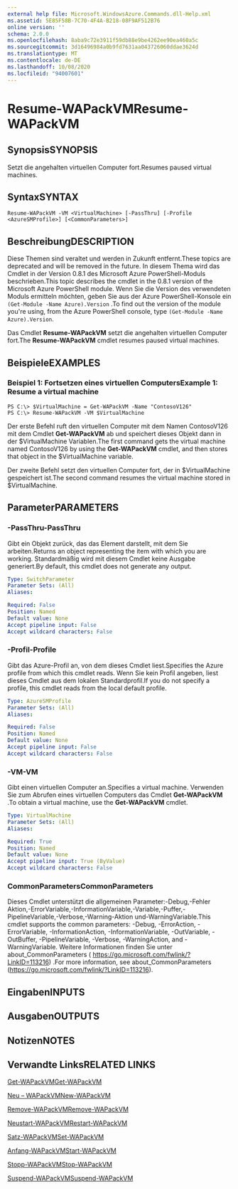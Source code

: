 ```yaml
---
external help file: Microsoft.WindowsAzure.Commands.dll-Help.xml
ms.assetid: 5E85F58B-7C70-4F4A-B218-08F9AF512B76
online version: ''
schema: 2.0.0
ms.openlocfilehash: 8aba9c72e3911f59db88e9be4262ee90ea460a5c
ms.sourcegitcommit: 3d16496984a0b9fd7631aa043726060ddae3624d
ms.translationtype: MT
ms.contentlocale: de-DE
ms.lasthandoff: 10/08/2020
ms.locfileid: "94007601"
---
```

# <span data-ttu-id="85ae6-101">Resume-WAPackVM</span><span class="sxs-lookup"><span data-stu-id="85ae6-101">Resume-WAPackVM</span></span>

## <span data-ttu-id="85ae6-102">Synopsis</span><span class="sxs-lookup"><span data-stu-id="85ae6-102">SYNOPSIS</span></span>
<span data-ttu-id="85ae6-103">Setzt die angehalten virtuellen Computer fort.</span><span class="sxs-lookup"><span data-stu-id="85ae6-103">Resumes paused virtual machines.</span></span>

## <span data-ttu-id="85ae6-104">Syntax</span><span class="sxs-lookup"><span data-stu-id="85ae6-104">SYNTAX</span></span>

```
Resume-WAPackVM -VM <VirtualMachine> [-PassThru] [-Profile <AzureSMProfile>] [<CommonParameters>]
```

## <span data-ttu-id="85ae6-105">Beschreibung</span><span class="sxs-lookup"><span data-stu-id="85ae6-105">DESCRIPTION</span></span>
<span data-ttu-id="85ae6-106">Diese Themen sind veraltet und werden in Zukunft entfernt.</span><span class="sxs-lookup"><span data-stu-id="85ae6-106">These topics are deprecated and will be removed in the future.</span></span>
<span data-ttu-id="85ae6-107">In diesem Thema wird das Cmdlet in der Version 0.8.1 des Microsoft Azure PowerShell-Moduls beschrieben.</span><span class="sxs-lookup"><span data-stu-id="85ae6-107">This topic describes the cmdlet in the 0.8.1 version of the Microsoft Azure PowerShell module.</span></span>
<span data-ttu-id="85ae6-108">Wenn Sie die Version des verwendeten Moduls ermitteln möchten, geben Sie aus der Azure PowerShell-Konsole ein `(Get-Module -Name Azure).Version` .</span><span class="sxs-lookup"><span data-stu-id="85ae6-108">To find out the version of the module you're using, from the Azure PowerShell console, type `(Get-Module -Name Azure).Version`.</span></span>

<span data-ttu-id="85ae6-109">Das Cmdlet **Resume-WAPackVM** setzt die angehalten virtuellen Computer fort.</span><span class="sxs-lookup"><span data-stu-id="85ae6-109">The **Resume-WAPackVM** cmdlet resumes paused virtual machines.</span></span>

## <span data-ttu-id="85ae6-110">Beispiele</span><span class="sxs-lookup"><span data-stu-id="85ae6-110">EXAMPLES</span></span>

### <span data-ttu-id="85ae6-111">Beispiel 1: Fortsetzen eines virtuellen Computers</span><span class="sxs-lookup"><span data-stu-id="85ae6-111">Example 1: Resume a virtual machine</span></span>
```
PS C:\> $VirtualMachine = Get-WAPackVM -Name "ContosoV126"
PS C:\> Resume-WAPackVM -VM $VirtualMachine
```

<span data-ttu-id="85ae6-112">Der erste Befehl ruft den virtuellen Computer mit dem Namen ContosoV126 mit dem Cmdlet **Get-WAPackVM** ab und speichert dieses Objekt dann in der $VirtualMachine Variablen.</span><span class="sxs-lookup"><span data-stu-id="85ae6-112">The first command gets the virtual machine named ContosoV126 by using the **Get-WAPackVM** cmdlet, and then stores that object in the $VirtualMachine variable.</span></span>

<span data-ttu-id="85ae6-113">Der zweite Befehl setzt den virtuellen Computer fort, der in $VirtualMachine gespeichert ist.</span><span class="sxs-lookup"><span data-stu-id="85ae6-113">The second command resumes the virtual machine stored in $VirtualMachine.</span></span>

## <span data-ttu-id="85ae6-114">Parameter</span><span class="sxs-lookup"><span data-stu-id="85ae6-114">PARAMETERS</span></span>

### <span data-ttu-id="85ae6-115">-PassThru</span><span class="sxs-lookup"><span data-stu-id="85ae6-115">-PassThru</span></span>
<span data-ttu-id="85ae6-116">Gibt ein Objekt zurück, das das Element darstellt, mit dem Sie arbeiten.</span><span class="sxs-lookup"><span data-stu-id="85ae6-116">Returns an object representing the item with which you are working.</span></span>
<span data-ttu-id="85ae6-117">Standardmäßig wird mit diesem Cmdlet keine Ausgabe generiert.</span><span class="sxs-lookup"><span data-stu-id="85ae6-117">By default, this cmdlet does not generate any output.</span></span>

```yaml
Type: SwitchParameter
Parameter Sets: (All)
Aliases:

Required: False
Position: Named
Default value: None
Accept pipeline input: False
Accept wildcard characters: False
```

### <span data-ttu-id="85ae6-118">-Profil</span><span class="sxs-lookup"><span data-stu-id="85ae6-118">-Profile</span></span>
<span data-ttu-id="85ae6-119">Gibt das Azure-Profil an, von dem dieses Cmdlet liest.</span><span class="sxs-lookup"><span data-stu-id="85ae6-119">Specifies the Azure profile from which this cmdlet reads.</span></span>
<span data-ttu-id="85ae6-120">Wenn Sie kein Profil angeben, liest dieses Cmdlet aus dem lokalen Standardprofil.</span><span class="sxs-lookup"><span data-stu-id="85ae6-120">If you do not specify a profile, this cmdlet reads from the local default profile.</span></span>

```yaml
Type: AzureSMProfile
Parameter Sets: (All)
Aliases:

Required: False
Position: Named
Default value: None
Accept pipeline input: False
Accept wildcard characters: False
```

### <span data-ttu-id="85ae6-121">-VM</span><span class="sxs-lookup"><span data-stu-id="85ae6-121">-VM</span></span>
<span data-ttu-id="85ae6-122">Gibt einen virtuellen Computer an.</span><span class="sxs-lookup"><span data-stu-id="85ae6-122">Specifies a virtual machine.</span></span>
<span data-ttu-id="85ae6-123">Verwenden Sie zum Abrufen eines virtuellen Computers das Cmdlet **Get-WAPackVM** .</span><span class="sxs-lookup"><span data-stu-id="85ae6-123">To obtain a virtual machine, use the **Get-WAPackVM** cmdlet.</span></span>

```yaml
Type: VirtualMachine
Parameter Sets: (All)
Aliases:

Required: True
Position: Named
Default value: None
Accept pipeline input: True (ByValue)
Accept wildcard characters: False
```

### <span data-ttu-id="85ae6-124">CommonParameters</span><span class="sxs-lookup"><span data-stu-id="85ae6-124">CommonParameters</span></span>
<span data-ttu-id="85ae6-125">Dieses Cmdlet unterstützt die allgemeinen Parameter:-Debug,-Fehler Aktion,-ErrorVariable,-InformationVariable,-Variable,-Puffer,-PipelineVariable,-Verbose,-Warning-Aktion und-WarningVariable.</span><span class="sxs-lookup"><span data-stu-id="85ae6-125">This cmdlet supports the common parameters: -Debug, -ErrorAction, -ErrorVariable, -InformationAction, -InformationVariable, -OutVariable, -OutBuffer, -PipelineVariable, -Verbose, -WarningAction, and -WarningVariable.</span></span> <span data-ttu-id="85ae6-126">Weitere Informationen finden Sie unter about_CommonParameters ( https://go.microsoft.com/fwlink/?LinkID=113216) .</span><span class="sxs-lookup"><span data-stu-id="85ae6-126">For more information, see about_CommonParameters (https://go.microsoft.com/fwlink/?LinkID=113216).</span></span>

## <span data-ttu-id="85ae6-127">Eingaben</span><span class="sxs-lookup"><span data-stu-id="85ae6-127">INPUTS</span></span>

## <span data-ttu-id="85ae6-128">Ausgaben</span><span class="sxs-lookup"><span data-stu-id="85ae6-128">OUTPUTS</span></span>

## <span data-ttu-id="85ae6-129">Notizen</span><span class="sxs-lookup"><span data-stu-id="85ae6-129">NOTES</span></span>

## <span data-ttu-id="85ae6-130">Verwandte Links</span><span class="sxs-lookup"><span data-stu-id="85ae6-130">RELATED LINKS</span></span>

[<span data-ttu-id="85ae6-131">Get-WAPackVM</span><span class="sxs-lookup"><span data-stu-id="85ae6-131">Get-WAPackVM</span></span>](./Get-WAPackVM.md)

[<span data-ttu-id="85ae6-132">Neu – WAPackVM</span><span class="sxs-lookup"><span data-stu-id="85ae6-132">New-WAPackVM</span></span>](./New-WAPackVM.md)

[<span data-ttu-id="85ae6-133">Remove-WAPackVM</span><span class="sxs-lookup"><span data-stu-id="85ae6-133">Remove-WAPackVM</span></span>](./Remove-WAPackVM.md)

[<span data-ttu-id="85ae6-134">Neustart-WAPackVM</span><span class="sxs-lookup"><span data-stu-id="85ae6-134">Restart-WAPackVM</span></span>](./Restart-WAPackVM.md)

[<span data-ttu-id="85ae6-135">Satz-WAPackVM</span><span class="sxs-lookup"><span data-stu-id="85ae6-135">Set-WAPackVM</span></span>](./Set-WAPackVM.md)

[<span data-ttu-id="85ae6-136">Anfang-WAPackVM</span><span class="sxs-lookup"><span data-stu-id="85ae6-136">Start-WAPackVM</span></span>](./Start-WAPackVM.md)

[<span data-ttu-id="85ae6-137">Stopp-WAPackVM</span><span class="sxs-lookup"><span data-stu-id="85ae6-137">Stop-WAPackVM</span></span>](./Stop-WAPackVM.md)

[<span data-ttu-id="85ae6-138">Suspend-WAPackVM</span><span class="sxs-lookup"><span data-stu-id="85ae6-138">Suspend-WAPackVM</span></span>](./Suspend-WAPackVM.md)


